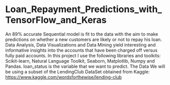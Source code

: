 # Loan_Repayment_Predictions_with_TensorFlow_and_Keras
An 89% accurate Sequential model is fit to the data with the aim to make predictions on whether a new customers are likely or not to repay his loan. Data Analysis, Data Visualizations and Data Mining yield interesting and informative insights into the accounts that have been charged off versus fully paid accounts.  In this project I use the following libraries and toolkits: Scikit-learn, Natural Language Toolkit, Seaborn, Matplotlib, Numpy and Pandas.  loan_status is the variable that we want to predict.  The Data We will be using a subset of the LendingClub DataSet obtained from Kaggle: https://www.kaggle.com/wordsforthewise/lending-club
